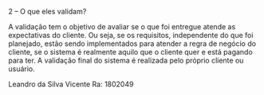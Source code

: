 2 – O que eles validam?

A validação tem o objetivo de avaliar se o que foi entregue atende as expectativas do cliente.
Ou seja, se os requisitos, independente do que foi planejado, estão sendo implementados para atender
a regra de negócio do cliente, se o sistema é realmente aquilo que o cliente quer e está pagando para ter.
A validação final do sistema é realizada pelo próprio cliente ou usuário.


Leandro da Silva Vicente
Ra: 1802049
